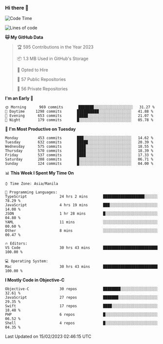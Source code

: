 ### Hi there 👋

<!--START_SECTION:waka-->
![Code Time](http://img.shields.io/badge/Code%20Time-3%2C641%20hrs%2013%20mins-blue)

![Lines of code](https://img.shields.io/badge/From%20Hello%20World%20I%27ve%20Written-2%20Million%20lines%20of%20code-blue)

**🐱 My GitHub Data** 

> 🏆 595 Contributions in the Year 2023
 > 
> 📦 1.3 MB Used in GitHub's Storage 
 > 
> 💼 Opted to Hire
 > 
> 📜 57 Public Repositories 
 > 
> 🔑 56 Private Repositories  
 > 
**I'm an Early 🐤** 

```text
🌞 Morning      969 commits       ███████░░░░░░░░░░░░░░░░░░   31.27 % 
🌆 Daytime     1298 commits       ██████████░░░░░░░░░░░░░░░   41.88 % 
🌃 Evening      653 commits       █████░░░░░░░░░░░░░░░░░░░░   21.07 % 
🌙 Night        179 commits       █░░░░░░░░░░░░░░░░░░░░░░░░   05.78 % 

```
📅 **I'm Most Productive on Tuesday** 

```text
Monday         453 commits       ███░░░░░░░░░░░░░░░░░░░░░░   14.62 % 
Tuesday        632 commits       █████░░░░░░░░░░░░░░░░░░░░   20.39 % 
Wednesday      575 commits       ████░░░░░░░░░░░░░░░░░░░░░   18.55 % 
Thursday       570 commits       ████░░░░░░░░░░░░░░░░░░░░░   18.39 % 
Friday         537 commits       ████░░░░░░░░░░░░░░░░░░░░░   17.33 % 
Saturday       208 commits       █░░░░░░░░░░░░░░░░░░░░░░░░   06.71 % 
Sunday         124 commits       █░░░░░░░░░░░░░░░░░░░░░░░░   04.00 % 

```


📊 **This Week I Spent My Time On** 

```text
⌚︎ Time Zone: Asia/Manila

💬 Programming Languages: 
TypeScript               24 hrs 2 mins       ███████████████████░░░░░░   78.29 % 
JavaScript               4 hrs 19 mins       ███░░░░░░░░░░░░░░░░░░░░░░   14.08 % 
JSON                     1 hr 28 mins        █░░░░░░░░░░░░░░░░░░░░░░░░   04.80 % 
YAML                     11 mins             ░░░░░░░░░░░░░░░░░░░░░░░░░   00.60 % 
Other                    8 mins              ░░░░░░░░░░░░░░░░░░░░░░░░░   00.47 % 

🔥 Editors: 
VS Code                  30 hrs 43 mins      █████████████████████████   100.00 % 

💻 Operating System: 
Mac                      30 hrs 43 mins      █████████████████████████   100.00 % 

```

**I Mostly Code in Objective-C** 

```text
Objective-C              30 repos            ████████░░░░░░░░░░░░░░░░░   32.61 % 
JavaScript               27 repos            ███████░░░░░░░░░░░░░░░░░░   29.35 % 
Swift                    17 repos            ████░░░░░░░░░░░░░░░░░░░░░   18.48 % 
PHP                      6 repos             █░░░░░░░░░░░░░░░░░░░░░░░░   06.52 % 
Shell                    4 repos             █░░░░░░░░░░░░░░░░░░░░░░░░   04.35 % 

```



 Last Updated on 15/02/2023 02:46:15 UTC
<!--END_SECTION:waka-->


<!--
**rad182/rad182** is a ✨ _special_ ✨ repository because its `README.md` (this file) appears on your GitHub profile.

Here are some ideas to get you started:

- 🔭 I’m currently working on ...
- 🌱 I’m currently learning ...
- 👯 I’m looking to collaborate on ...
- 🤔 I’m looking for help with ...
- 💬 Ask me about ...
- 📫 How to reach me: ...
- 😄 Pronouns: ...
- ⚡ Fun fact: ...
-->
